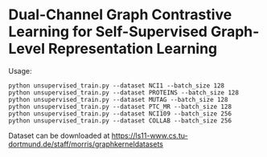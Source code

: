 # Dual-Channel Graph Contrastive Learning for Self-Supervised Graph-Level Representation Learning
Usage:
```
python unsupervised_train.py --dataset NCI1 --batch_size 128
python unsupervised_train.py --dataset PROTEINS --batch_size 128
python unsupervised_train.py --dataset MUTAG --batch_size 128
python unsupervised_train.py --dataset PTC_MR --batch_size 128
python unsupervised_train.py --dataset NCI109 --batch_size 256
python unsupervised_train.py --dataset COLLAB --batch_size 256
```

Dataset can be downloaded at https://ls11-www.cs.tu-dortmund.de/staff/morris/graphkerneldatasets